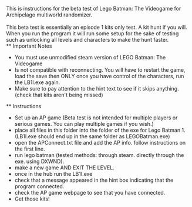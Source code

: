 This is instructions for the beta test of Lego Batman: The Videogame for Archipelago multiworld randomizer. \
\
This beta test is essentially an episode 1 kits only test. A kit hunt if you will. When you run the program it will run some setup for the sake of testing such as unlocking all levels and characters to make the hunt faster. \
** Important Notes
- You must use unmodified steam version of LEGO Batman: The Videogame
- Is not compatible with reconnecting. You will have to restart the game, load the save then ONLY once you have control of the characters, run the LB1I.exe again.
- Make sure to pay attention to the hint text to see if it skips anything. (check that kits aren't being missed)

** Instructions
- Set up an AP game (Beta test is not intended for multiple players or serious games. You can play multiple games if you wish.)
- place all files in this folder into the folder of the exe for Lego Batman 1. (LB1I.exe should end up in the same folder as LEGOBatman.exe)
- open the APConnect.txt file and add the AP info. follow instructions on the first line.
- run lego batman (tested methods: through steam. directly through the exe. using DXWND).
- make a new game AND EXIT THE LEVEL.
- once in the hub run the LB1I.exe
- check that a message appeared in the hint box indicating that the program connected.
- check the AP game webpage to see that you have connected.
- Get those kits!
